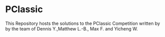 # PClassic

This Repository hosts the solutions to the PClassic Competition written by
by the team of Dennis Y.,Matthew L.-B., Max F. and Yicheng W.

